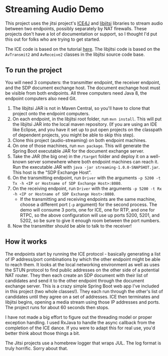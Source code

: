 # Streaming Audio Demo
This project uses the jitsi project's [ICE4J](https://github.com/jitsi/ice4j) and [libjitsi](https://github.com/jitsi/libjitsi) libraries to stream audio between two endpoints, possibly separately by NAT firewalls. These projects don't have a lot of documentation or support, so I thought I'd put this out for folks who are trying to get started.

The ICE code is based on the tutorial [here](http://www.stellarbuild.com/blog/article/ice4j-networking-tutorial-part-1). The libjitsi code is based on the `AvTransmit2` and `AvReceive2` classes in the libjitsi source code base. 

## To run the project
You will need 3 computers: the transmitter endpoint, the receiver endpoint, and the SDP document exchange host. The document exchange host must be visible from both endpoints. All three computers need Java 8, the endpoint computers also need Git.

1. The libjitsi JAR is not in Maven Central, so you'll have to clone that project onto the endpoint computers.
1. On each endpoint, in the libjitsi root folder, run `mvn install`. This will put the libjitsi JAR into the local maven repository. (If you are using an IDE like Eclipse, and you have it set up to put open projects on the classpath of dependent projects, you might be able to skip this step).
1. Clone this project (audio-streaming) on both endpoint machines.
1. On one of those machines, run `mvn package`. This will generate the Spring Boot executable JAR for the document exchange server.
1. Take the JAR (the big one) in the `/target` folder and deploy it on a well-known server somewhere where both endpoint machines can reach it. Run the executable JAR with `java -jar streaming-1.0.0-SNAPSHOT.jar`.  This host is the "SDP Exchange Host".
1. On the transmitting endpoint, run `Driver` with the arguments `-p 5200 -t Tx -h <IP or Hostname of SDP Exchange Host>:8080`.
1. On the receiving endpoint, run `Driver` with the arguments `-p 5200 -t Rx -h <IP or Hostname of SDP Exchange Host>:8080`. 
    * If the transmitting and receiving endpoints are the same machine, choose a different port (`-p` argument) for the second process. The demo will consume 3 ports, one for ICE, one for RTP, and one for RTPC, so the above configuration will use up ports 5200, 5201, and 5202, so be sure to give it enough room between the port numbers.
1. Now the transmitter should be able to talk to the receiver!

## How it works
The endpoints start by running the ICE protocol - basically generating a list of IP address/port combinations by which the other endpoint might be able to reach them. It looks at the local networking environment as well as uses the STUN protocol to find public addresses on the other side of a potential NAT router. They then each create an SDP document with their list of candidates and send it to the other endpoint through the document exchange server. This is a crazy simple Spring Boot web app I've included in this project (two whole classes!). They each run through the other's list of candidates until they agree on a set of addresses.  ICE then terminates and libjitsi begins, opening a media stream using those IP addresses and ports. The project runs for about 60 seconds then stops.

I have not made a big effort to figure out the threading model or proper exception handling. I used RxJava to handle the async callback from the completion of the ICE dance. If you were to adapt this for real use, you'd better think about those things a bit.

The Jitsi projects use a homebrew logger that wraps JUL. The log format is truly horrific. Sorry about that.    